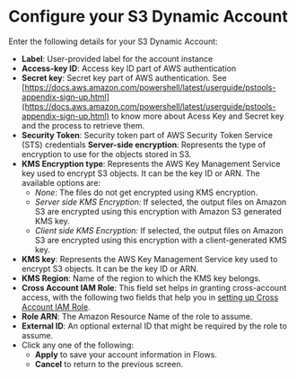 # Configure your S3 Dynamic Account

Enter the following details for your S3 Dynamic Account:&#x20;

* **Label**: User-provided label for the account instance
* **Access-key ID**: Access key ID part of AWS authentication
* **Secret key**: Secret key part of AWS authentication. See [https://docs.aws.amazon.com/powershell/latest/userguide/pstools-appendix-sign-up.html](https://docs.aws.amazon.com/powershell/latest/userguide/pstools-appendix-sign-up.html) to know more about Acess Key and Secret key and the process to retrieve them.
* **Security Token**: Security token part of AWS Security Token Service (STS) credentials **Server-side encryption**: Represents the type of encryption to use for the objects stored in S3.
* **KMS Encryption type**: Represents the AWS Key Management Service key used to encrypt S3 objects. It can be the key ID or ARN. The available options are:
  * _None_: The files do not get encrypted using KMS encryption.
  * _Server side KMS Encryption:_ If selected, the output files on Amazon S3 are encrypted using this encryption with Amazon S3 generated KMS key.
  * _Client side KMS Encryption:_ If selected, the output files on Amazon S3 are encrypted using this encryption with a client-generated KMS key.
* **KMS key**: Represents the AWS Key Management Service key used to encrypt S3 objects. It can be the key ID or ARN.
* **KMS Region**: Name of the region to which the KMS key belongs.
* **Cross Account IAM Role**: This field set helps in granting cross-account access, with the following two fields that help you in [setting up Cross Account IAM Role](https://docs-snaplogic.atlassian.net/wiki/spaces/SD/pages/1246956316/Configuring+Cross+Account+IAM+Role+Support).
* **Role ARN**: The Amazon Resource Name of the role to assume.
* **External ID**: An optional external ID that might be required by the role to assume.
* Click any one of the following:
  * **Apply** to save your account information in Flows.
  * **Cancel** to return to the previous screen.

